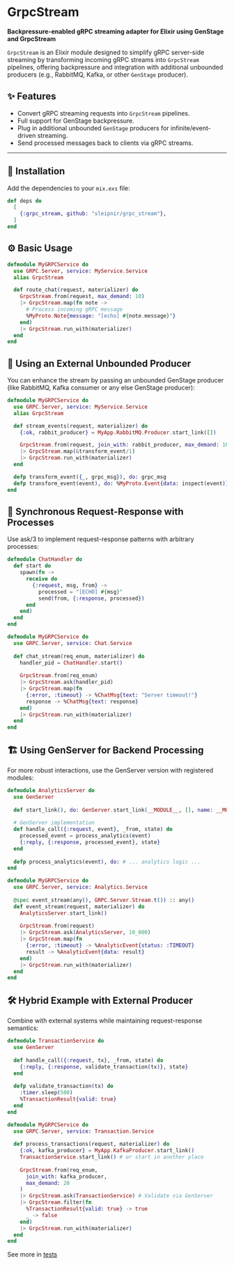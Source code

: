 # GrpcStream

**Backpressure-enabled gRPC streaming adapter for Elixir using GenStage and GrpcStream**

`GrpcStream` is an Elixir module designed to simplify gRPC server-side streaming by transforming incoming gRPC streams into `GrpcStream` pipelines, offering backpressure and integration with additional unbounded producers (e.g., RabbitMQ, Kafka, or other `GenStage` producer).

## ✨ Features

- Convert gRPC streaming requests into `GrpcStream` pipelines.
- Full support for GenStage backpressure.
- Plug in additional unbounded `GenStage` producers for infinite/event-driven streaming.
- Send processed messages back to clients via gRPC streams.

---


## 🚀 Installation

Add the dependencies to your `mix.exs` file:

```elixir
def deps do
  [
    {:grpc_stream, github: "sleipnir/grpc_stream"},
  ]
end
```

## ⚙️ Basic Usage

```elixir
defmodule MyGRPCService do
  use GRPC.Server, service: MyService.Service
  alias GrpcStream

  def route_chat(request, materializer) do
    GrpcStream.from(request, max_demand: 10)
    |> GrpcStream.map(fn note ->
      # Process incoming gRPC message
      %MyProto.Note{message: "[echo] #{note.message}"}
    end)
    |> GrpcStream.run_with(materializer)
  end
end
``` 

## 🔁 Using an External Unbounded Producer

You can enhance the stream by passing an unbounded GenStage producer (like RabbitMQ, Kafka consumer or any else GenStage producer):

```elixir
defmodule MyGRPCService do
  use GRPC.Server, service: MyService.Service
  alias GrpcStream

  def stream_events(request, materializer) do
    {:ok, rabbit_producer} = MyApp.RabbitMQ.Producer.start_link([])

    GrpcStream.from(request, join_with: rabbit_producer, max_demand: 10)
    |> GrpcStream.map(&transform_event/1)
    |> GrpcStream.run_with(materializer)
  end

  defp transform_event({_, grpc_msg}), do: grpc_msg
  defp transform_event(event), do: %MyProto.Event{data: inspect(event)}
end
```

## 📡 Synchronous Request-Response with Processes
Use ask/3 to implement request-response patterns with arbitrary processes:

```elixir
defmodule ChatHandler do
  def start do
    spawn(fn -> 
      receive do
        {:request, msg, from} -> 
          processed = "[ECHO] #{msg}"
          send(from, {:response, processed})
      end
    end)
  end
end

defmodule MyGRPCService do
  use GRPC.Server, service: Chat.Service
  
  def chat_stream(req_enum, materializer) do
    handler_pid = ChatHandler.start()
    
    GrpcStream.from(req_enum)
    |> GrpcStream.ask(handler_pid)
    |> GrpcStream.map(fn
      {:error, :timeout} -> %ChatMsg{text: "Server timeout!"}
      response -> %ChatMsg{text: response}
    end)
    |> GrpcStream.run_with(materializer)
  end
end
```

## 🏗️ Using GenServer for Backend Processing
For more robust interactions, use the GenServer version with registered modules:

```elixir
defmodule AnalyticsServer do
  use GenServer
  
  def start_link(), do: GenServer.start_link(__MODULE__, [], name: __MODULE__)
  
  # GenServer implementation
  def handle_call({:request, event}, _from, state) do
    processed_event = process_analytics(event)
    {:reply, {:response, processed_event}, state}
  end
  
  defp process_analytics(event), do: # ... analytics logic ...
end

defmodule MyGRPCService do
  use GRPC.Server, service: Analytics.Service
  
  @spec event_stream(any(), GRPC.Server.Stream.t()) :: any()
  def event_stream(request, materializer) do
    AnalyticsServer.start_link()
    
    GrpcStream.from(request)
    |> GrpcStream.ask(AnalyticsServer, 10_000)
    |> GrpcStream.map(fn
      {:error, :timeout} -> %AnalyticEvent{status: :TIMEOUT}
      result -> %AnalyticEvent{data: result}
    end)
    |> GrpcStream.run_with(materializer)
  end
end
```

## 🛠️ Hybrid Example with External Producer
Combine with external systems while maintaining request-response semantics:

```elixir
defmodule TransactionService do
  use GenServer
  
  def handle_call({:request, tx}, _from, state) do
    {:reply, {:response, validate_transaction(tx)}, state}
  end
  
  defp validate_transaction(tx) do
    :timer.sleep(500)
    %TransactionResult{valid: true}
  end
end

defmodule MyGRPCService do
  use GRPC.Server, service: Transaction.Service
  
  def process_transactions(request, materializer) do
    {:ok, kafka_producer} = MyApp.KafkaProducer.start_link()
    TransactionService.start_link() # or start in another place
    
    GrpcStream.from(req_enum, 
      join_with: kafka_producer,
      max_demand: 20
    )
    |> GrpcStream.ask(TransactionService) # Validate via GenServer
    |> GrpcStream.filter(fn
      %TransactionResult{valid: true} -> true
      _ -> false
    end)
    |> GrpcStream.run_with(materializer)
  end
end
``` 

See more in [tests](./test/grpc_stream_test.exs)
